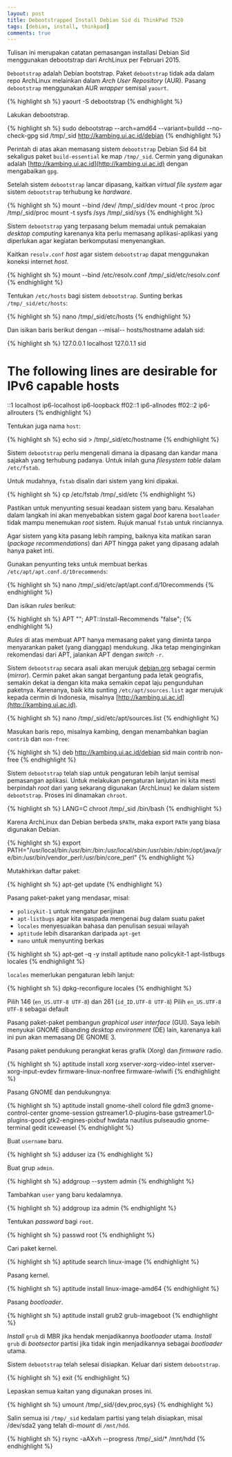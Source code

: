 ```yaml
---
layout: post
title: Debootstrapped Install Debian Sid di ThinkPad T520
tags: [debian, install, thinkpad]
comments: true
---
```


Tulisan ini merupakan catatan pemasangan installasi Debian Sid menggunakan debootstrap dari ArchLinux per Februari 2015.

`Debootstrap` adalah Debian bootstrap. Paket `debootstrap` tidak ada dalam repo ArchLinux melainkan dalam *Arch User Repository* (AUR). Pasang `debootstrap` menggunakan AUR *wrapper* semisal `yaourt`.

{% highlight sh %}
yaourt -S debootstrap
{% endhighlight %}

Lakukan debootstrap.

{% highlight sh %}
sudo debootstrap --arch=amd64 --variant=buildd --no-check-gpg sid /tmp/_sid http://kambing.ui.ac.id/debian
{% endhighlight %}

Perintah di atas akan memasang sistem `debootstrap` Debian Sid 64 bit sekaligus paket `build-essential` ke map `/tmp/_sid`. Cermin yang digunakan adalah [http://kambing.ui.ac.id](http://kambing.ui.ac.id) dengan mengabaikan `gpg`.
 
Setelah sistem `debootstrap` lancar dipasang, kaitkan *virtual file system* agar sistem `debootstrap` terhubung ke *hardware*.

{% highlight sh %}
mount --bind /dev/ /tmp/_sid/dev
mount -t proc /proc /tmp/_sid/proc
mount -t sysfs /sys /tmp/_sid/sys
{% endhighlight %}

Sistem `debootstrap` yang terpasang belum memadai untuk pemakaian *desktop computing* karenanya kita perlu memasang aplikasi-aplikasi yang diperlukan agar kegiatan berkomputasi menyenangkan.

Kaitkan `resolv.conf` *host* agar sistem `debootstrap` dapat menggunakan koneksi internet *host*.

{% highlight sh %} 
mount --bind /etc/resolv.conf /tmp/_sid/etc/resolv.conf
{% endhighlight %}

Tentukan `/etc/hosts` bagi sistem `debootstrap`. Sunting berkas `/tmp/_sid/etc/hosts`:

{% highlight sh %}
nano /tmp/_sid/etc/hosts
{% endhighlight %}

Dan isikan baris berikut dengan --misal-- hosts/hostname adalah sid:

{% highlight sh %}
127.0.0.1	localhost
127.0.1.1	sid

# The following lines are desirable for IPv6 capable hosts
::1     localhost ip6-localhost ip6-loopback
ff02::1 ip6-allnodes
ff02::2 ip6-allrouters
{% endhighlight %}

Tentukan juga nama `host`:

{% highlight sh %}
echo sid > /tmp/_sid/etc/hostname
{% endhighlight %}

Sistem `debootstrap` perlu mengenali dimana ia dipasang dan kandar mana sajakah yang terhubung padanya. Untuk inilah guna *filesystem table* dalam `/etc/fstab`.

Untuk mudahnya, `fstab` disalin dari sistem yang kini dipakai.

{% highlight sh %}
cp /etc/fstab /tmp/_sid/etc
{% endhighlight %}

Pastikan untuk menyunting sesuai keadaan sistem yang baru. Kesalahan dalam langkah ini akan menyebabkan sistem gagal *boot* karena `bootloader` tidak mampu menemukan *root* sistem. Rujuk manual `fstab` untuk rinciannya.

Agar sistem yang kita pasang lebih ramping, baiknya kita matikan saran (*package recommendations*) dari APT hingga paket yang dipasang adalah hanya paket inti.

Gunakan penyunting teks untuk membuat berkas `/etc/apt/apt.conf.d/10recommends`:

{% highlight sh %}
nano /tmp/_sid/etc/apt/apt.conf.d/10recommends
{% endhighlight %}

Dan isikan *rules* berikut:

{% highlight sh %}
APT "";
APT::Install-Recommends "false";
{% endhighlight %}

*Rules* di atas membuat APT hanya memasang paket yang diminta tanpa menyarankan paket (yang dianggap) mendukung. Jika tetap menginginkan rekomendasi dari APT, jalankan APT dengan *switch* `-r`.

Sistem `debootstrap` secara asali akan merujuk [debian.org](http://www.debian.org/) sebagai cermin (*mirror*). Cermin paket akan sangat bergantung pada letak geografis, semakin dekat ia dengan kita maka semakin cepat laju pengunduhan paketnya. Karenanya, baik kita sunting `/etc/apt/sources.list` agar merujuk kepada cermin di Indonesia, misalnya [http://kambing.ui.ac.id](http://kambing.ui.ac.id).

{% highlight sh %}
nano /tmp/_sid/etc/apt/sources.list
{% endhighlight %}

Masukan baris repo, misalnya kambing, dengan menambahkan bagian `contrib` dan `non-free`:

{% highlight sh %}
deb http://kambing.ui.ac.id/debian sid main contrib non-free
{% endhighlight %}

Sistem `debootstrap` telah siap untuk pengaturan lebih lanjut semisal pemasangan aplikasi. Untuk melakukan pengaturan lanjutan ini kita mesti berpindah *root* dari yang sekarang digunakan (ArchLinux) ke dalam sistem `debootstrap`. Proses ini dinamakan `chroot`.

{% highlight sh %}
LANG=C chroot /tmp/_sid /bin/bash
{% endhighlight %}
  
Karena ArchLinux dan Debian berbeda `$PATH`, maka export `PATH` yang biasa digunakan Debian.

{% highlight sh %} 
export PATH="/usr/local/bin:/usr/bin:/bin:/usr/local/sbin:/usr/sbin:/sbin:/opt/java/jre/bin:/usr/bin/vendor_perl:/usr/bin/core_perl"
{% endhighlight %}

Mutakhirkan daftar paket:

{% highlight sh %}
apt-get update
{% endhighlight %}

Pasang paket-paket yang mendasar, misal:

* `policykit-1` untuk mengatur perijinan
* `apt-listbugs` agar kita waspada mengenai *bug* dalam suatu paket
* `locales` menyesuaikan bahasa dan penulisan sesuai wilayah
* `aptitude` lebih disarankan daripada `apt-get`
* `nano` untuk menyunting berkas

{% highlight sh %}
apt-get -q -y install aptitude nano policykit-1 apt-listbugs locales
{% endhighlight %}

`locales` memerlukan pengaturan lebih lanjut:

{% highlight sh %}
dpkg-reconfigure locales
{% endhighlight %}

Pilih 146 (`en_US.UTF-8 UTF-8`) dan 261 (`id_ID.UTF-8 UTF-8`)
Pilih `en_US.UTF-8 UTF-8` sebagai default

Pasang paket-paket pembangun *graphical user interface* (GUI). Saya lebih menyukai GNOME dibanding *desktop environment* (DE) lain, karenanya kali ini pun akan memasang DE GNOME 3.

Pasang paket pendukung perangkat keras grafik (Xorg) dan *firmware* radio.

{% highlight sh %}
aptitude install xorg xserver-xorg-video-intel xserver-xorg-input-evdev firmware-linux-nonfree firmware-iwlwifi
{% endhighlight %}

Pasang GNOME dan pendukungnya:

{% highlight sh %}
aptitude install gnome-shell colord file gdm3 gnome-control-center gnome-session gstreamer1.0-plugins-base gstreamer1.0-plugins-good gtk2-engines-pixbuf hwdata nautilus pulseaudio gnome-terminal gedit iceweasel
{% endhighlight %}

Buat `username` baru.

{% highlight sh %}
adduser iza
{% endhighlight %}

Buat grup `admin`.

{% highlight sh %}
addgroup --system admin
{% endhighlight %}

Tambahkan `user` yang baru kedalamnya.

{% highlight sh %}
addgroup iza admin
{% endhighlight %}

Tentukan *password* bagi `root`.

{% highlight sh %}
passwd root
{% endhighlight %}

Cari paket kernel.

{% highlight sh %}
aptitude search linux-image
{% endhighlight %}

Pasang kernel.

{% highlight sh %}
aptitude install linux-image-amd64
{% endhighlight %}

Pasang *bootloader*.

{% highlight sh %}
aptitude install grub2 grub-imageboot
{% endhighlight %}

*Install* `grub` di MBR jika hendak menjadikannya *bootloader* utama. *Install* `grub` di *bootsector* partisi jika tidak ingin menjadikannya sebagai *bootloader* utama.

Sistem `debootstrap` telah selesai disiapkan. Keluar dari sistem `debootstrap`.

{% highlight sh %}
exit
{% endhighlight %}

Lepaskan semua kaitan yang digunakan proses ini.

{% highlight sh %}
umount /tmp/_sid/{dev,proc,sys}
{% endhighlight %}

Salin semua isi `/tmp/_sid` kedalam partisi yang telah disiapkan, misal /dev/sda2 yang telah di-*mount* di `/mnt/hdd`.

{% highlight sh %}
rsync -aAXvh --progress /tmp/_sid/* /mnt/hdd
{% endhighlight %}
